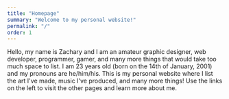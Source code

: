 ```yaml
---
title: "Homepage"
summary: "Welcome to my personal website!"
permalink: "/"
order: 1
---
```

Hello, my name is Zachary and I am an amateur graphic designer, web developer, programmer, gamer, and many more things that would take too much space to list. I am 23 years old (born on the 14th of January, 2001) and my pronouns are he/him/his. This is my personal website where I list the art I've made, music I've produced, and many more things! Use the links on the left to visit the other pages and learn more about me.
